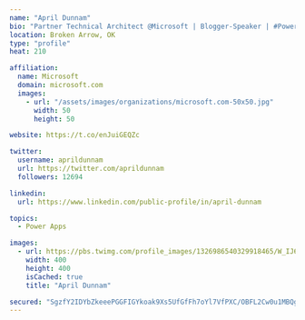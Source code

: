 ```yaml
---
name: "April Dunnam"
bio: "Partner Technical Architect @Microsoft | Blogger-Speaker | #PowerApps, #PowerAutomate, #Office365, #SharePoint | #WIT | #Karaoke Queen"
location: Broken Arrow, OK
type: "profile"
heat: 210

affiliation:
  name: Microsoft
  domain: microsoft.com
  images:
    - url: "/assets/images/organizations/microsoft.com-50x50.jpg"
      width: 50
      height: 50

website: https://t.co/enJuiGEQZc

twitter:
  username: aprildunnam
  url: https://twitter.com/aprildunnam
  followers: 12694

linkedin:
  url: https://www.linkedin.com/public-profile/in/april-dunnam

topics:
  - Power Apps

images:
  - url: https://pbs.twimg.com/profile_images/1326986540329918465/W_IJ6Ih2_400x400.jpg
    width: 400
    height: 400
    isCached: true
    title: "April Dunnam"

secured: "SgzfY2IDYbZkeeePGGFIGYkoak9Xs5UfGfFh7oYl7VfPXC/OBFL2Cw0u1MBQgCOdAqerFjT9osavQY/GmjKvineuVShs1i6CStJNVhuwz2NKr8Qno9f3Ve2WYlLf5jByWBwu3XyheZX/BbrUYZQG33FMuS917F7Fqukk65z+3fm7R5xRMOFWRuttHHll5AM2J+nrLAYhA7Wt0xic7KgmIR3H375c3RpDnYd05AFzD+exOO89o7Jz9IuQies2e73Gxu6i7U/9prKSFDUJjTzlm9LdibyQ3Jc5T61HKel/cro0m5Q+XSyKbxhZlQs8H8I6e05g+vcrHbl3j5oQlZE/esr8IkdQMulvKrQftxeGNNqyNN7vAs0GjpzwKryOHOvC5a+f7rHT/FEuyLAlbFS8QD1P+GFncudOPuOrQEDGLcg=;Zq6g3joHVFzmHL/G4zUteA=="
---
```


